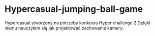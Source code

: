 # Hypercasual-jumping-ball-game
Hypercasual stworzony na potrzeby konkursu Hyper challenge 2
Dzięki niemu nauczyłem się jak projektować zachowanie kamery.
